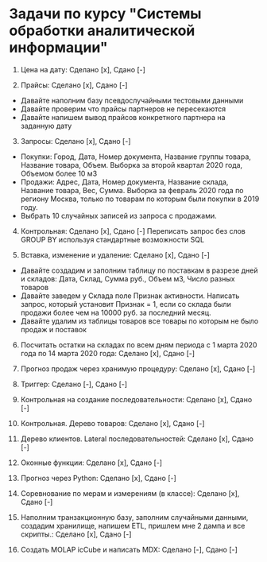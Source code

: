# Задачи по курсу "Системы обработки аналитической информации"
1. Цена на дату: Сделано [x], Сдано [-] 

2. Прайсы: Сделано [x], Сдано [-]
- Давайте наполним базу псевдослучайными тестовыми данными
- Давайте проверим что прайсы партнеров не пересекаются
- Давайте напишем вывод прайсов конкретного партнера на заданную дату

3. Запросы: Сделано [x], Сдано [-]
- Покупки: Город, Дата, Номер документа, Название группы товара, Название товара, Объем. Выборка за второй квартал 2020 года, Объемом более 10 м3
- Продажи: Адрес, Дата, Номер документа, Название склада, Название товара, Вес, Сумма. Выборка за февраль 2020 года по региону Москва, только по товарам по которым были покупки в 2019 году.
- Выбрать 10 случайных записей из запроса с продажами.

4. Контрольная: Сделано [x], Сдано [-]
Переписать запрос без слов GROUP BY используя стандартные возможности SQL

5. Вставка, изменение и удаление: Сделано [x], Сдано [-]
- Давайте создадим и заполним таблицу по поставкам в разрезе дней и складов:
Дата, Склад, Сумма руб., Объем м3, Число разных товаров
- Давайте заведем у Склада поле Признак активности.
Написать запрос, который установит Признак = 1, если со склада были продажи более чем на 10000 руб. за последний месяц.
- Давайте удалим из таблицы товаров все товары по которым не было продаж и поставок

6. Посчитать остатки на складах по всем дням периода с 1 марта 2020 года по 14 марта 2020 года: Сделано [x], Сдано [-]

7. Прогноз продаж через хранимую процедуру: Сделано [x], Сдано [-]

8. Триггер: Сделано [-], Сдано [-]

9. Контрольная на создание последовательности: Сделано [x], Сдано [-]

10. Контрольная. Дерево товаров: Сделано [x], Сдано [-]

11. Дерево клиентов. Lateral последовательностей: Сделано [x], Сдано [-]

12. Оконные функции: Сделано [x], Сдано [-]

13. Прогноз через Python: Сделано [x], Сдано [-]

14. Соревнование по мерам и измерениям (в классе): Сделано [x], Сдано [-]

15. Наполним транзакционную базу, заполним случайными данными, создадим хранилище, напишем ETL, пришлем мне 2 дампа и все скрипты.: Сделано [x], Сдано [-]

16. Создать MOLAP icCube и написать MDX: Сделано [-], Сдано [-]